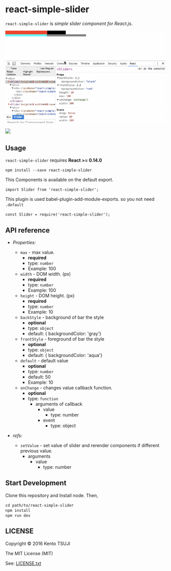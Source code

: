 # react-simple-slider

`react-simple-slider` is *simple slider component for React.js*.

![](https://raw.githubusercontent.com/MaxMEllon/demos/master/react-simple-slider/demo.gif)

![](https://nodei.co/npm/simplayer.png)

Usage
---

`react-simple-slider` requires **React >= 0.14.0**

```
npm install --save react-simple-slider
```

This Components is available on the default export.

```
import Slider from 'react-simple-slider';
```

This plugin is used babel-plugin-add-module-exports. so you not need `.default`

```
const Slider = require('react-simple-slider');
```

API reference
---

- *Properties:*
  - `max` - max value.
    - **required**
    - type: `number`
    - Example: 100
  - `width` - DOM width. (px)
    - **required**
    - type: `number`
    - Example: 100
  - `height` - DOM height. (px)
    - **required**
    - type: `number`
    - Example: 10
  - `backStyle` - background of bar the style
    - **optional**
    - type: `object`
    - default: { backgroundColor: 'gray'}
  - `frontStyle` - foreground of bar the style
    - **optional**
    - type: `object`
    - default: { backgroundColor: 'aqua'}
  - `default` - default value
    - **optional**
    - type: `number`
    - default: 50
    - Example: 10
  - `onChange` - changes value callback function.
    - **optional**
    - type: `function`
      - arguments of callback
        - value
          - type: number
        - event
          - type: object

- *refs:*
  - `setValue` - set value of slider and rerender components if different previous value.
    - arguments
      - value
        - type: number

Start Development
---

Clone this repository and Install node. Then,

```
cd path/to/react-simple-slider
npm install
npm run dev
```

LICENSE
---

Copyright © 2016 Kento TSUJI

The MIT License (MIT)

See: [LICENSE.txt](./LICENSE.txt)
